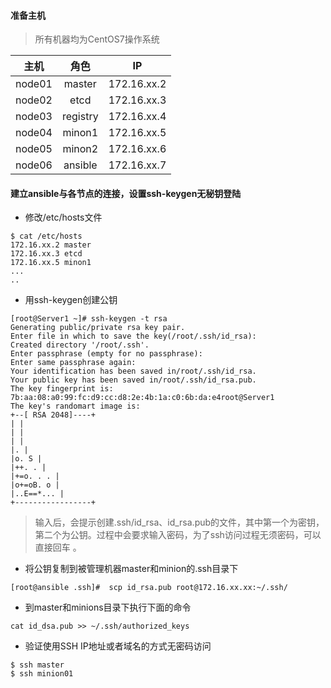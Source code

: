 
#### 准备主机


> 所有机器均为CentOS7操作系统

| 主机  | 角色 | IP |
| :---: | :---: | :---: |
| node01 | master | 172.16.xx.2 |
| node02 | etcd | 172.16.xx.3 |
| node03 | registry | 172.16.xx.4 |
| node04 | minon1 | 172.16.xx.5 |
| node05 | minon2 | 172.16.xx.6 |
| node06 | ansible | 172.16.xx.7 |

#### 建立ansible与各节点的连接，设置ssh-keygen无秘钥登陆


* 修改/etc/hosts文件


```ssh
$ cat /etc/hosts
172.16.xx.2 master
172.16.xx.3 etcd
172.16.xx.5 minon1
...
..
```

* 用ssh-keygen创建公钥


```ssh
[root@Server1 ~]# ssh-keygen -t rsa  
Generating public/private rsa key pair.  
Enter file in which to save the key(/root/.ssh/id_rsa):  
Created directory '/root/.ssh'.  
Enter passphrase (empty for no passphrase):  
Enter same passphrase again:  
Your identification has been saved in/root/.ssh/id_rsa.  
Your public key has been saved in/root/.ssh/id_rsa.pub.  
The key fingerprint is:  
7b:aa:08:a0:99:fc:d9:cc:d8:2e:4b:1a:c0:6b:da:e4root@Server1  
The key's randomart image is:  
+--[ RSA 2048]----+  
| |  
| |  
| |  
|. |  
|o. S |  
|++. . |  
|+=o. . . |  
|o+=oB. o |  
|..E==*... |  
+-----------------+
```

> 输入后，会提示创建.ssh/id_rsa、id_rsa.pub的文件，其中第一个为密钥，第二个为公钥。过程中会要求输入密码，为了ssh访问过程无须密码，可以直接回车 。

* 将公钥复制到被管理机器master和minion的.ssh目录下

```ssh
[root@ansible .ssh]#  scp id_rsa.pub root@172.16.xx.xx:~/.ssh/ 
```


* 到master和minions目录下执行下面的命令

```ssh
cat id_dsa.pub >> ~/.ssh/authorized_keys 
```

* 验证使用SSH IP地址或者域名的方式无密码访问

```ssh
$ ssh master
$ ssh minion01
```